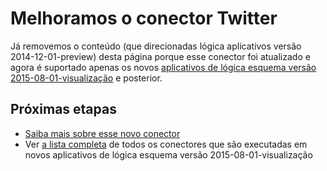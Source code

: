 <properties
   pageTitle="Utilizando o conector Twitter nos aplicativos de lógica | Serviço de aplicativo do Microsoft Azure"
   description="Como criar e configurar o aplicativo de conector Twitter ou API e usá-lo em um aplicativo de lógica no serviço de aplicativo do Azure"
   services="logic-apps"
   documentationCenter=".net,nodejs,java"
   authors="msftman"
   manager="erikre"
   editor=""/>

<tags
   ms.service="logic-apps"
   ms.devlang="multiple"
   ms.topic="article"
   ms.tgt_pltfrm="na"
   ms.workload="integration"
   ms.date="04/19/2016"
   ms.author="deonhe"/>


# <a name="weve-improved-the-twitter-connector"></a>Melhoramos o conector Twitter 

Já removemos o conteúdo (que direcionadas lógica aplicativos versão 2014-12-01-preview) desta página porque esse conector foi atualizado e agora é suportado apenas os novos [aplicativos de lógica esquema versão 2015-08-01-visualização](./app-service-logic-schema-2015-08-01.md) e posterior. 


## <a name="next-steps"></a>Próximas etapas    

- [Saiba mais sobre esse novo conector](../connectors/connectors-create-api-twitter.md)
- Ver [a lista completa](../connectors/apis-list.md) de todos os conectores que são executadas em novos aplicativos de lógica esquema versão 2015-08-01-visualização  